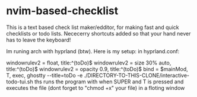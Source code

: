 # nvim-based-checklist
This is a text based check list maker/edditor, for making fast and quick checklists or todo lists. Nececerry shortcuts added so that your hand never has to leave the keyboard!

Im runing arch with hyprland (btw). Here is my setup:
in hyprland.conf: 

  windowrulev2 = float, title:^(toDo)$
  windowrulev2 = size 30% auto, title:^(toDo)$
  windowrulev2 = opacity 0.9, title:^(toDo)$
  bind = $mainMod, T, exec, ghostty --title=toDo -e ./DIRECTORY-TO-THIS-CLONE/interactive-todo-tui.sh
ths runs the program with when SUPER and T is pressed and executes the file (dont forget to "chmod +x" your file) in a floting window
